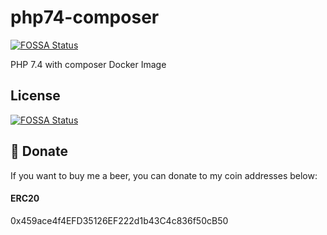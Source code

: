 # php74-composer
[![FOSSA Status](https://app.fossa.io/api/projects/git%2Bgithub.com%2Fjsdecena%2Fphp72-composer.svg?type=shield)](https://app.fossa.io/projects/git%2Bgithub.com%2Fjsdecena%2Fphp72-composer?ref=badge_shield)

PHP 7.4 with composer Docker Image


## License
[![FOSSA Status](https://app.fossa.io/api/projects/git%2Bgithub.com%2Fjsdecena%2Fphp72-composer.svg?type=large)](https://app.fossa.io/projects/git%2Bgithub.com%2Fjsdecena%2Fphp72-composer?ref=badge_large)


:beer: Donate
------
If you want to buy me a beer, you can donate to my coin addresses below:

#### ERC20
0x459ace4f4EFD35126EF222d1b43C4c836f50cB50
